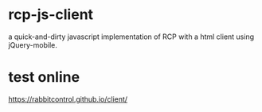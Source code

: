 # rcp-js-client

a quick-and-dirty javascript implementation of RCP with a html client using jQuery-mobile.

# test online
https://rabbitcontrol.github.io/client/
